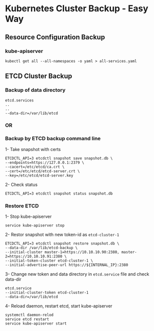 # Kubernetes Cluster Backup - Easy Way
## Resource Configuration Backup
### kube-apiserver
```
kubectl get all --all-namespaces -o yaml > all-services.yaml
```

## ETCD Cluster Backup
### Backup of data directory
```
etcd.services
..
..
--data-dir=/var/lib/etcd
```
### OR

 ### Backup by ETCD backup command line 
 1- Take snapshot with certs
```
ETCDCTL_API=3 etcdctl snapshot save snapshot.db \
--endpoints=https://127.0.0.1:2379 \
--cacert=/etc/etcd/ca.crt \
--cert=/etc/etcd/etcd-server.crt \
--key=/etc/etcd/etcd-server.key
```
2- Check status
```
ETCDCTL_API=3 etcdctl snapshot status snapshot.db
```
### Restore ETCD
1- Stop kube-apiserver
```
service kube-apiserver stop
```
2- Restor snapshot with new token-id as ``` etcd-cluster-1 ``` 
```
ETCDCTL_API=3 etcdctl snapshot restore snapshot.db \
--data-dir /var/lib/etcd-backup \
--initial-cluster master-1=https://10.10.10.90:2380, master-2=https://10.10.10.91:2380 \
--initial-token-cluster etcd-cluster-1 \
--initial-advertise-peer-url https://${INTERNAL_IP}:2380
```
3- Change new token and data directory in ```etcd.service``` file  and check data-dir
```
etcd.service
--initial-cluster-token etcd-cluster-1
--data-dir=/var/lib/etcd
```
4- Reload daemon, restart etcd, start kube-apiserver
```
systemctl daemon-relod
service etcd restart
service kube-apiserver start
```
